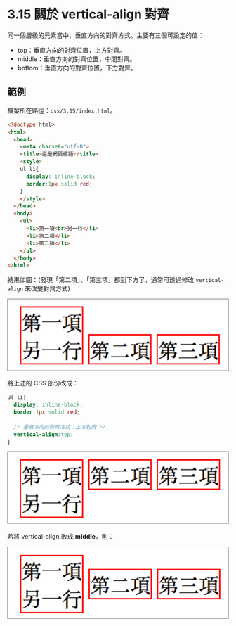 # 3.15 關於 vertical-align 對齊

同一個層級的元素當中，垂直方向的對齊方式。主要有三個可設定的值：

* top：垂直方向的對齊位置，上方對齊。
* middle：垂直方向的對齊位置，中間對齊。
* bottom：垂直方向的對齊位置，下方對齊。

## 範例

檔案所在路徑：`css/3.15/index.html`。

```html
<!doctype html>
<html>
  <head>
    <meta charset="utf-8">
    <title>這是網頁標題</title>
    <style>
    ul li{
      display: inline-block;
      border:1px solid red;
    }
    </style>
  </head>
  <body>
    <ul>
      <li>第一項<br>另一行</li>
      <li>第二項</li>
      <li>第三項</li>
    </ul>
  </body>
</html>
```

結果如圖：\(發現「第二項」、「第三項」都到下方了，通常可透過修改 `vertical-align` 來改變對齊方式\)

![](/assets/垂直方向對齊_default.png)

將上述的 CSS 部份改成：

```css
ul li{
  display: inline-block;
  border:1px solid red;

  /* 垂直方向的對齊方式：上方對齊 */
  vertical-align:top;
}
```

![](/assets/垂直對齊方向_top.png)

若將 vertical-align 改成 **middle**，則：

![](/assets/垂直對齊方向_middle.png)

